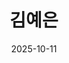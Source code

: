 ---
# Leave the homepage title empty to use the site title
title: '김예은'
date: 2025-10-11
type: landing

design:
  # Default section spacing
  spacing: '6rem'

sections:
  - block: markdown
    id: slider
    content:
      text: |
        <link rel="stylesheet" href="https://cdn.jsdelivr.net/npm/swiper@11/swiper-bundle.min.css" />

        <div class="swiper mySwiper">
          <div class="swiper-wrapper">
            <div class="swiper-slide" style="background-image:url(/media/slider1.jpg)">
              <h3>김예은의 포트폴리오</h3>
              <p>WELCOME TO Yeeun-Kim's PORTFOLIO!</p>
            </div>
            <div class="swiper-slide" style="background-image:url(/media/slider2.jpg)">
              <h3>연구</h3>
              <p>관심 연구 분야와 관련된 핵심 기술 & 관련 과목을 확인하세요.</p>
            </div>
            <div class="swiper-slide" style="background-image:url(/media/slider3.jpg)">
              <h3>프로젝트</h3>
              <p>제가 구현한 프로젝트와 github를 함께 확인하세요.</p>
            </div>
            <div class="swiper-slide" style="background-image:url(/media/slider4.jpg)">
              <h3>감사합니다!</h3>
              <p>THANK YOU FOR VISITING</p>
            </div>
          </div>
          <div class="swiper-pagination"></div>
          <div class="swiper-button-next"></div>
          <div class="swiper-button-prev"></div>
        </div>

        <script src="https://cdn.jsdelivr.net/npm/swiper@11/swiper-bundle.min.js"></script>

        <script>
          var swiper = new Swiper(".mySwiper", {
            loop: true,
            autoplay: {
              delay: 3000,
              disableOnInteraction: false,
            },
            pagination: {
              el: ".swiper-pagination",
              clickable: true,
            },
            navigation: {
              nextEl: ".swiper-button-next",
              prevEl: ".swiper-button-prev",
            },
          });
        </script>
    design:
      columns: '1'
      spacing:
        padding: ["0", "0", "0", "0"]

  - block: resume-biography-3
    id: bio
    content:
      username: admin
      text: ''
      button:
        text: 이력서 다운로드
        url: uploads/resume.pdf
      headings:
        about: '소개'
        education: '학위'
        experience: '경험'
        interests: '관심 분야'
        skills: '기술'
        hobbies: '취미'
        languages: '언어'
        awards: '수상'
    design:
      css_class: 'custom-hero'
      avatar:
        size: medium
        shape: circle

  - block: markdown
    id: research
    content:
      title: "연구"
      text: |
        아래에서 제 관심 연구 분야인 금융 IT와 관련된
        **핵심 기술**과 **관련 과목**을 함께 확인하세요!

  - block: collection
    id: tech
    content:
      title: "금융 IT를 이끄는 핵심 기술"
      subtitle: "금융 산업의 디지털 혁신을 주도하는 5가지 핵심 기술 역량을 소개합니다."
      text: "각 항목을 클릭해 해당 기술의 세부 연구 내용을 확인하세요."
      filters:
        folders:
          - "tech"
      sort_by: "weight"
      sort_ascending: true
    design:
      view: myshowcase
      flip_alt_rows: true
      columns: '1'

  - block: collection
    id: related-courses
    content:
      title: "역량의 발판이 되는 핵심 전공 과목"
      subtitle: "금융 산업의 디지털 혁신을 주도하는 5가지 핵심 기술 역량을 소개합니다."
      text: "각 카드를 클릭해 해당 과목과 기술의 연결고리 설명을 확인하세요."
      filters:
        folders:
          - "related-courses"
      sort_by: "weight"
      sort_ascending: true
    design:
      view: article-grid
      columns: 3
---